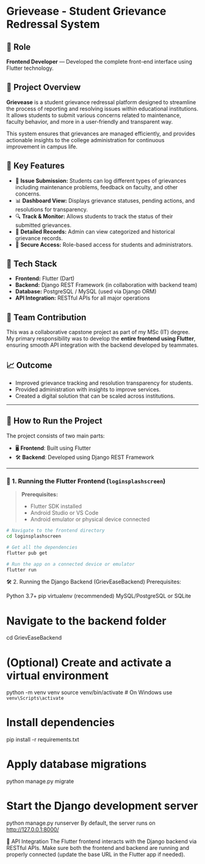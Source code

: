 # Grievease - Student Grievance Redressal System

## 💼 Role
**Frontend Developer** — Developed the complete front-end interface using Flutter technology.

## 📌 Project Overview
**Grievease** is a student grievance redressal platform designed to streamline the process of reporting and resolving issues within educational institutions. It allows students to submit various concerns related to maintenance, faculty behavior, and more in a user-friendly and transparent way.

This system ensures that grievances are managed efficiently, and provides actionable insights to the college administration for continuous improvement in campus life.

## 🎯 Key Features
- 🔧 **Issue Submission:** Students can log different types of grievances including maintenance problems, feedback on faculty, and other concerns.
- 📊 **Dashboard View:** Displays grievance statuses, pending actions, and resolutions for transparency.
- 🔍 **Track & Monitor:** Allows students to track the status of their submitted grievances.
- 🧾 **Detailed Records:** Admin can view categorized and historical grievance records.
- 🔐 **Secure Access:** Role-based access for students and administrators.

## 🚀 Tech Stack
- **Frontend:** Flutter (Dart)
- **Backend:** Django REST Framework (in collaboration with backend team)
- **Database:** PostgreSQL / MySQL (used via Django ORM)
- **API Integration:** RESTful APIs for all major operations

## 🧩 Team Contribution
This was a collaborative capstone project as part of my MSc (IT) degree.
My primary responsibility was to develop the **entire frontend using Flutter**, ensuring smooth API integration with the backend developed by teammates.

## 📈 Outcome
- Improved grievance tracking and resolution transparency for students.
- Provided administration with insights to improve services.
- Created a digital solution that can be scaled across institutions.

---
## 🔧 How to Run the Project

The project consists of two main parts:
- 🖥️ **Frontend**: Built using Flutter
- 🛠️ **Backend**: Developed using Django REST Framework

---

### 🚀 1. Running the Flutter Frontend (`loginsplashscreen`)

> **Prerequisites:**
> - Flutter SDK installed
> - Android Studio or VS Code
> - Android emulator or physical device connected

```bash
# Navigate to the frontend directory
cd loginsplashscreen

# Get all the dependencies
flutter pub get

# Run the app on a connected device or emulator
flutter run
```
🛠️ 2. Running the Django Backend (GrievEaseBackend)
Prerequisites:

Python 3.7+
pip
virtualenv (recommended)
MySQL/PostgreSQL or SQLite

# Navigate to the backend folder
cd GrievEaseBackend

# (Optional) Create and activate a virtual environment
python -m venv venv
source venv/bin/activate  # On Windows use `venv\Scripts\activate`

# Install dependencies
pip install -r requirements.txt

# Apply database migrations
python manage.py migrate

# Start the Django development server
python manage.py runserver
By default, the server runs on http://127.0.0.1:8000/



🔗 API Integration
The Flutter frontend interacts with the Django backend via RESTful APIs. Make sure both the frontend and backend are running and properly connected (update the base URL in the Flutter app if needed).
